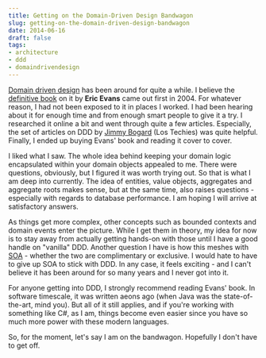 ```yaml
---
title: Getting on the Domain-Driven Design Bandwagon
slug: getting-on-the-domain-driven-design-bandwagon
date: 2014-06-16
draft: false
tags:
- architecture
- ddd
- domaindrivendesign
---
```

[Domain driven design](https://en.wikipedia.org/wiki/Domain-driven_design) has been around for quite a while. I believe the [definitive book](https://www.amazon.com/Domain-Driven-Design-Tackling-Complexity-Software/dp/0321125215) on it by **Eric Evans** came out first in 2004. For whatever reason, I had not been exposed to it in places I worked. I had been hearing about it for enough time and from enough smart people to give it a try. I researched it online a bit and went through quite a few articles. Especially, the set of articles on DDD by [Jimmy Bogard](https://lostechies.com/jimmybogard/) (Los Techies) was quite helpful. Finally, I ended up buying Evans' book and reading it cover to cover.

I liked what I saw. The whole idea behind keeping your domain logic encapsulated within your domain objects appealed to me. There were questions, obviously, but I figured it was worth trying out. So that is what I am deep into currently. The idea of entities, value objects, aggregates and aggregate roots makes sense, but at the same time, also raises questions - especially with regards to database performance. I am hoping I will arrive at satisfactory answers.

As things get more complex, other concepts such as bounded contexts and domain events enter the picture. While I get them in theory, my idea for now is to stay away from actually getting hands-on with those until I have a good handle on "vanilla" DDD. Another question I have is how this meshes with [SOA](https://en.wikipedia.org/wiki/Service-oriented_architecture) - whether the two are complimentary or exclusive. I would hate to have to give up SOA to stick with DDD. In any case, it feels exciting - and I can't believe it has been around for so many years and I never got into it.

For anyone getting into DDD, I strongly recommend reading Evans' book. In software timescale, it was written aeons ago (when Java was the state-of-the-art, mind you). But all of it still applies, and if you're working with something like C#, as I am, things become even easier since you have so much more power with these modern languages.

So, for the moment, let's say I am on the bandwagon. Hopefully I don't have to get off.